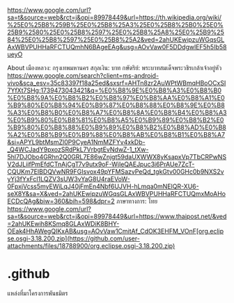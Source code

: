 https://www.google.com/url?sa=t&source=web&rct=j&opi=89978449&url=https://th.wikipedia.org/wiki/%25E0%25B8%259B%25E0%25B8%25A3%25E0%25B8%25B0%25E0%25B9%2580%25E0%25B8%2597%25E0%25B8%25A8%25E0%25B9%2584%25E0%25B8%2597%25E0%25B8%25A2&ved=2ahUKEwipzuWGqsGLAxWBVPUHHaRFCTUQmhN6BAgeEAg&usg=AOvVaw0F5DDdgwlEF5h5Ib58ueyO




About
เมืองหลวง: กรุงเทพมหานคร
สกุลเงิน: บาท
กษัตริย์: พระบาทสมเด็จพระวชิรเกล้าเจ้าอยู่หัว
https://www.google.com/search?client=ms-android-vivo&sca_esv=35c83397f18a25ed&sxsrf=AHTn8zr2AuWPtWBmqHBoOCxSI7YfXt7SHg:1739473043421&q=%E0%B8%9E%E0%B8%A3%E0%B8%B0%E0%B8%9A%E0%B8%B2%E0%B8%97%E0%B8%AA%E0%B8%A1%E0%B9%80%E0%B8%94%E0%B9%87%E0%B8%88%E0%B8%9E%E0%B8%A3%E0%B8%B0%E0%B8%A7%E0%B8%8A%E0%B8%B4%E0%B8%A3%E0%B9%80%E0%B8%81%E0%B8%A5%E0%B9%89%E0%B8%B2%E0%B9%80%E0%B8%88%E0%B9%89%E0%B8%B2%E0%B8%AD%E0%B8%A2%E0%B8%B9%E0%B9%88%E0%B8%AB%E0%B8%B1%E0%B8%A7&si=APYL9btMsmZl0P9CyeA1NmMZFYv4xkDb-_Q4WCJadY9pxozSRdPkL7VrbgtEvNdwZ-1_tXw-5hl7DJObo4GRhn2Q0GRL7E86wZnjgt59daUXWWX8yKsapxVp7TbCRPwNSV2dJLiifPmEfdCTnAjCgT7v9utx9oF-WjIeQAEJpuc3i6PrAUe7ZcT-CQUKm7EIBDQVwNR9FGIsvox49pYFMSazvPeQd_tgkGtv00GHc0b9NXS2vyYj3fYxFcl1LQZV3sUW3vYaG8U4raEVoW-0FpxjVcss5myEWiLqJ40jFmEn4Nbf6UJVH-hLmqa0mNElQR-XU6-seX8Y&sa=X&ved=2ahUKEwipzuWGqsGLAxWBVPUHHaRFCTUQmxMoAHoECDcQAg&biw=360&bih=598&dpr=2
ภาษาทางการ: ไทย
https://www.google.com/url?sa=t&source=web&rct=j&opi=89978449&url=https://www.thaipost.net/&ved=2ahUKEwih8KSmq8GLAxWDiK8BHY-OEak4HhAWegQIKxAB&usg=AOvVaw1CmitAf_CdOK3EHFM_VOnF[org.eclipse.osgi-3.18.200.zip](https://github.com/user-attachments/files/18788900/org.eclipse.osgi-3.18.200.zip)

# .github
แหล่งที่มาโครงการพันธมิตร
